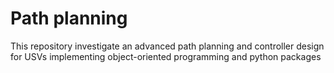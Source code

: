 # Path planning
This repository investigate an advanced path planning and controller design for USVs implementing object-oriented programming and python packages
